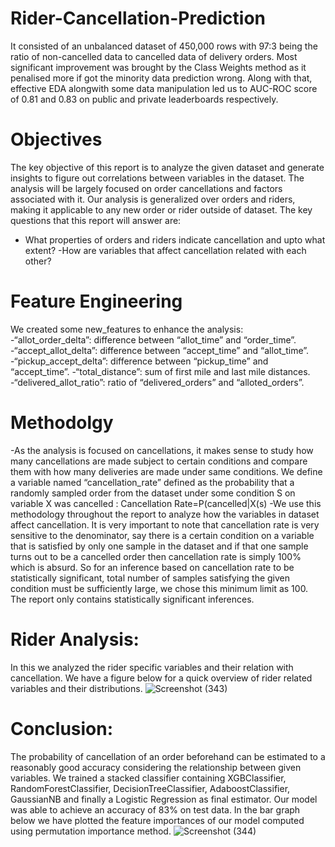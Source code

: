 # Rider-Cancellation-Prediction
It consisted of an unbalanced dataset of 450,000 rows with 97:3 being the ratio of non-cancelled data to cancelled data of delivery orders.
Most significant improvement was brought by the Class Weights method as it penalised more if got the minority data prediction wrong. 
Along with that, effective EDA alongwith some data manipulation led us to AUC-ROC score of 0.81 and 0.83 on public and private leaderboards respectively.

# Objectives
The key objective of this report is to analyze the given dataset and generate insights 
to figure out correlations between variables in the dataset. The analysis will be largely 
focused on order cancellations and factors associated with it. Our analysis is 
generalized over orders and riders, making it applicable to any new order or rider 
outside of dataset.
 The key questions that this report will answer are: 
- What properties of orders and riders indicate cancellation and upto what 
extent?
-How are variables that affect cancellation related with each other?

 # Feature Engineering
We created some new_features to enhance the analysis:
-“allot_order_delta”: difference between “allot_time” and “order_time”.
-“accept_allot_delta”: difference between “accept_time” and “allot_time”.
-“pickup_accept_delta”: difference between “pickup_time” and “accept_time”.
-“total_distance”: sum of first mile and last mile distances.
-“delivered_allot_ratio”: ratio of “delivered_orders” and “alloted_orders”.

# Methodolgy
-As the analysis is focused on cancellations, it makes sense to study how many cancellations are made subject to certain conditions and compare them with how 
many deliveries are made under same conditions. We define a variable named “cancellation_rate” defined as the probability that a randomly sampled order from the 
dataset under some condition S on variable X was cancelled :
Cancellation Rate=P(cancelled|X(s)
-We use this methodology throughout the report to analyze how the variables in dataset affect cancellation. It is very important to note that cancellation rate is very sensitive to the denominator, say there is a certain condition on a variable that is satisfied by only one sample in the dataset and if that one sample turns out to be a cancelled order then cancellation rate is simply 100% which is absurd. So for an inference based on cancellation rate to be statistically significant, total number of samples satisfying the given condition must be sufficiently large, we chose this minimum limit as 100. The report only contains statistically significant inferences.

# Rider Analysis:
In this we analyzed the rider specific variables and their relation with cancellation. We have a figure below for a quick overview of rider related variables 
and their distributions.
![Screenshot (343)](https://github.com/Anikaaasingh/Rider-Cancellation-Prediction/assets/96921017/cb20edfc-5ac7-4caa-8625-f086764a4944)

# Conclusion:
The probability of cancellation of an order beforehand can be estimated to a reasonably good accuracy considering the relationship between given variables. We trained a stacked classifier containing XGBClassifier, RandomForestClassifier, DecisionTreeClassifier, AdaboostClassifier, GaussianNB and finally a Logistic Regression as final estimator. Our model was able to achieve an accuracy of 83% on test data. In the bar graph below we have plotted the feature importances of our model computed using permutation 
importance method.
![Screenshot (344)](https://github.com/Anikaaasingh/Rider-Cancellation-Prediction/assets/96921017/0ad2808b-fe91-4270-8546-cca038f0e72f)
